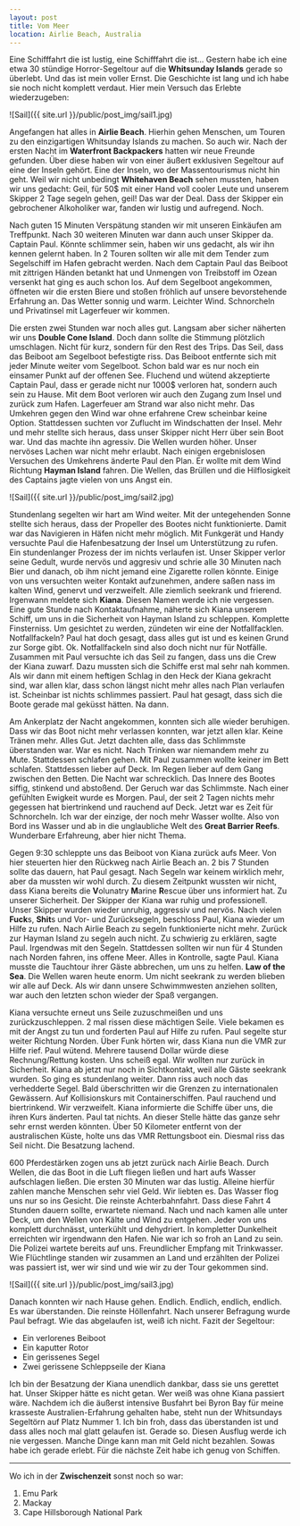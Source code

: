 ```yaml
---
layout: post
title: Vom Meer
location: Airlie Beach, Australia
---
```


Eine Schifffahrt die ist lustig, eine Schifffahrt die ist... Gestern habe ich eine etwa 30 stündige Horror-Segeltour auf die **Whitsunday Islands** gerade so überlebt. Und das ist mein voller Ernst. Die Geschichte ist lang und ich habe sie noch nicht komplett verdaut. Hier mein Versuch das Erlebte wiederzugeben:

![Sail]({{ site.url }}/public/post_img/sail1.jpg)

Angefangen hat alles in **Airlie Beach**. Hierhin gehen Menschen, um Touren zu den einzigartigen Whitsunday Islands zu machen. So auch wir. Nach der ersten Nacht im **Waterfront Backpackers** hatten wir neue Freunde gefunden. Über diese haben wir von einer äußert exklusiven Segeltour auf eine der Inseln gehört. Eine der Inseln, wo der Massentourismus nicht hin geht. Weil wir nicht unbedingt **Whitehaven Beach** sehen mussten, haben wir uns gedacht: Geil, für 50$ mit einer Hand voll cooler Leute und unserem Skipper 2 Tage segeln gehen, geil! Das war der Deal. Dass der Skipper ein gebrochener Alkoholiker war, fanden wir lustig und aufregend. Noch.

Nach guten 15 Minuten Verspätung standen wir mit unseren Einkäufen am Treffpunkt. Nach 30 weiteren Minuten war dann auch unser Skipper da. Captain Paul. Könnte schlimmer sein, haben wir uns gedacht, als wir ihn kennen gelernt haben. In 2 Touren sollten wir alle mit dem Tender zum Segelschiff im Hafen gebracht werden. Nach dem Captain Paul das Beiboot mit zittrigen Händen betankt hat und Unmengen von Treibstoff im Ozean versenkt hat ging es auch schon los. Auf dem Segelboot angekommen, öffneten wir die ersten Biere und stoßen fröhlich auf unsere bevorstehende Erfahrung an. Das Wetter sonnig und warm. Leichter Wind. Schnorcheln und Privatinsel mit Lagerfeuer wir kommen.

Die ersten zwei Stunden war noch alles gut. Langsam aber sicher näherten wir uns **Double Cone Island**. Doch dann sollte die Stimmung plötzlich umschlagen. Nicht für kurz, sondern für den Rest des Trips. Das Seil, dass das Beiboot am Segelboot befestigte riss. Das Beiboot entfernte sich mit jeder Minute weiter vom Segelboot. Schon bald war es nur noch ein einsamer Punkt auf der offenen See. Fluchend und wütend akzeptierte Captain Paul, dass er gerade nicht nur 1000$ verloren hat, sondern auch sein zu Hause. Mit dem Boot verloren wir auch den Zugang zum Insel und zurück zum Hafen. Lagerfeuer am Strand war also nicht mehr. Das Umkehren gegen den Wind war ohne erfahrene Crew scheinbar keine Option. Stattdessen suchten vor Zuflucht im Windschatten der Insel. Mehr und mehr stellte sich heraus, dass unser Skipper nicht Herr über sein Boot war. Und das machte ihn agressiv. Die Wellen wurden höher. Unser nervöses Lachen war nicht mehr erlaubt. Nach einigen ergebnislosen Versuchen des Umkehrens änderte Paul den Plan. Er wollte mit dem Wind Richtung **Hayman Island** fahren. Die Wellen, das Brüllen und die Hilflosigkeit des Captains jagte vielen von uns Angst ein.

![Sail]({{ site.url }}/public/post_img/sail2.jpg)

Stundenlang segelten wir hart am Wind weiter. Mit der untegehenden Sonne stellte sich heraus, dass der Propeller des Bootes nicht funktionierte. Damit war das Navigieren in Häfen nicht mehr möglich. Mit Funkgerät und Handy versuchte Paul die Hafenbesatzung der Insel um Unterstützung zu rufen. Ein stundenlanger Prozess der im nichts verlaufen ist. Unser Skipper verlor seine Gedult, wurde nervös und aggresiv und schrie alle 30 Minuten nach Bier und danach, ob ihm nicht jemand eine Zigarette rollen könnte. Einige von uns versuchten weiter Kontakt aufzunehmen, andere saßen nass im kalten Wind, genervt und verzweifelt. Alle ziemlich seekrank und frierend. Irgenwann meldete sich **Kiana**. Diesen Namen werde ich nie vergessen. Eine gute Stunde nach Kontaktaufnahme, näherte sich Kiana unserem Schiff, um uns in die Sicherheit von Hayman Island zu schleppen. Komplette Finsterniss. Um gesichtet zu werden, zündeten wir eine der Notfallfacklen. Notfallfackeln? Paul hat doch gesagt, dass alles gut ist und es keinen Grund zur Sorge gibt. Ok. Notfallfackeln sind also doch nicht nur für Notfälle. Zusammen mit Paul versuchte ich das Seil zu fangen, dass uns die Crew der Kiana zuwarf. Dazu mussten sich die Schiffe erst mal sehr nah kommen. Als wir dann mit einem heftigen Schlag in den Heck der Kiana gekracht sind, war allen klar, dass schon längst nicht mehr alles nach Plan verlaufen ist. Scheinbar ist nichts schlimmes passiert. Paul hat gesagt, dass sich die Boote gerade mal geküsst hätten. Na dann.

Am Ankerplatz der Nacht angekommen, konnten sich alle wieder beruhigen. Dass wir das Boot nicht mehr verlassen konnten, war jetzt allen klar. Keine Tränen mehr. Alles Gut. Jetzt dachten alle, dass das Schlimmste überstanden war. War es nicht. Nach Trinken war niemandem mehr zu Mute. Stattdessen schlafen gehen. Mit Paul zusammen wollte keiner im Bett schlafen. Stattdessen lieber auf Deck. Im Regen lieber auf dem Gang zwischen den Betten. Die Nacht war schrecklich. Das Innere des Bootes siffig, stinkend und abstoßend. Der Geruch war das Schlimmste. Nach einer gefühlten Ewigkeit wurde es Morgen. Paul, der seit 2 Tagen nichts mehr gegessen hat biertrinkend und rauchend auf Deck. Jetzt war es Zeit für Schnorcheln. Ich war der einzige, der noch mehr Wasser wollte. Also von Bord ins Wasser und ab in die unglaubliche Welt des **Great Barrier Reefs**. Wunderbare Erfahreung, aber hier nicht Thema.

Gegen 9:30 schleppte uns das Beiboot von Kiana zurück aufs Meer. Von hier steuerten hier den Rückweg nach Airlie Beach an. 2 bis 7 Stunden sollte das dauern, hat Paul gesagt. Nach Segeln war keinem wirklich mehr, aber da mussten wir wohl durch. Zu diesem Zeitpunkt wussten wir nicht, dass Kiana bereits die **V**olunatry **M**arine **R**escue über uns informiert hat. Zu unserer Sicherheit. Der Skipper der Kiana war ruhig und professionell. Unser Skipper wurden wieder unruhig, aggressiv und nervös. Nach vielen **Fuck**s, **Shit**s und Vor- und Zurücksegeln, beschloss Paul, Kiana wieder um Hilfe zu rufen. Nach Airlie Beach zu segeln funktionierte nicht mehr. Zurück zur Hayman Island zu segeln auch nicht. Zu schwierig zu erklären, sagte Paul. Irgendwas mit den Segeln. Stattdessen sollten wir nun für 4 Stunden nach Norden fahren, ins offene Meer. Alles in Kontrolle, sagte Paul. Kiana musste die Tauchtour ihrer Gäste abbrechen, um uns zu helfen. **Law of the Sea**. Die Wellen waren heute enorm. Um nicht seekrank zu werden blieben wir alle auf Deck. Als wir dann unsere Schwimmwesten anziehen sollten, war auch den letzten schon wieder der Spaß vergangen.

Kiana versuchte erneut uns Seile zuzuschmeißen und uns zurückzuschleppen. 2 mal rissen diese mächtigen Seile. Viele bekamen es mit der Angst zu tun und forderten Paul auf Hilfe zu rufen. Paul segelte stur weiter Richtung Norden. Über Funk hörten wir, dass Kiana nun die VMR zur Hilfe rief. Paul wütend. Mehrere tausend Dollar würde diese Rechnung/Rettung kosten. Uns scheiß egal. Wir wollten nur zurück in Sicherheit. Kiana ab jetzt nur noch in Sichtkontakt, weil alle Gäste seekrank wurden. So ging es stundenlang weiter. Dann riss auch noch das verhedderte Segel. Bald überschritten wir die Grenzen zu internationalen Gewässern. Auf Kollisionskurs mit Containerschiffen. Paul rauchend und biertrinkend. Wir verzweifelt. Kiana informierte die Schiffe über uns, die ihren Kurs änderten. Paul tat nichts. An dieser Stelle hätte das ganze sehr sehr ernst werden könnten. Über 50 Kilometer entfernt von der australischen Küste, holte uns das VMR Rettungsboot ein. Diesmal riss das Seil nicht. Die Besatzung lachend.

600 Pferdestärken zogen uns ab jetzt zurück nach Airlie Beach. Durch Wellen, die das Boot in die Luft fliegen ließen und hart aufs Wasser aufschlagen ließen. Die ersten 30 Minuten war das lustig. Alleine hierfür zahlen manche Menschen sehr viel Geld. Wir liebten es. Das Wasser flog uns nur so ins Gesicht. Die reinste Achterbahnfahrt. Dass diese Fahrt 4 Stunden dauern sollte, erwartete niemand. Nach und nach kamen alle unter Deck, um den Wellen von Kälte und Wind zu entgehen. Jeder von uns komplett durchnässt, unterkühlt und dehydriert. In kompletter Dunkelheit erreichten wir irgendwann den Hafen. Nie war ich so froh an Land zu sein. Die Polizei wartete bereits auf uns. Freundlicher Empfang mit Trinkwasser. Wie Flüchtlinge standen wir zusammen an Land und erzählten der Polizei was passiert ist, wer wir sind und wie wir zu der Tour gekommen sind.

![Sail]({{ site.url }}/public/post_img/sail3.jpg)

Danach konnten wir nach Hause gehen. Endlich. Endlich, endlich, endlich. Es war überstanden. Die reinste Höllenfahrt. Nach unserer Befragung wurde Paul befragt. Wie das abgelaufen ist, weiß ich nicht. Fazit der Segeltour:

- Ein verlorenes Beiboot
- Ein kaputter Rotor
- Ein gerissenes Segel
- Zwei gerissene Schleppseile der Kiana

Ich bin der Besatzung der Kiana unendlich dankbar, dass sie uns gerettet hat. Unser Skipper hätte es nicht getan. Wer weiß was ohne Kiana passiert wäre. Nachdem ich die äußerst intensive Busfahrt bei Byron Bay für meine krasseste Australien-Erfahrung gehalten habe, steht nun der Whitsundays Segeltörn auf Platz Nummer 1. Ich bin froh, dass das überstanden ist und dass alles noch mal glatt gelaufen ist. Gerade so. Diesen Ausflug werde ich nie vergessen. Manche Dinge kann man mit Geld nicht bezahlen. Sowas habe ich gerade erlebt. Für die nächste Zeit habe ich genug von Schiffen.

<hr>

Wo ich in der **Zwischenzeit** sonst noch so war:

1. Emu Park
2. Mackay
3. Cape Hillsborough National Park